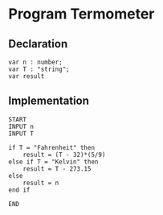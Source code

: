 # Program Termometer

## Declaration

```
var n : number;
var T : "string";
var result
```

## Implementation

```
START
INPUT n
INPUT T

if T = "Fahrenheit" then
    result = (T - 32)*(5/9)
else if T = "Kelvin" then
    result = T - 273.15
else
    result = n
end if

END
```
